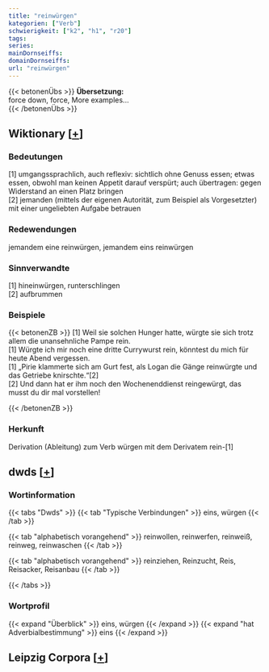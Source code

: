 ```yaml
---
title: "reinwürgen"
kategorien: ["Verb"]
schwierigkeit: ["k2", "h1", "r20"]
tags:
series:
mainDornseiffs:
domainDornseiffs:
url: "reinwürgen"
---
```


{{< betonenÜbs >}}
**Übersetzung:**  
force down, force, More examples...  
{{< /betonenÜbs >}}

## Wiktionary [[+](https://de.wiktionary.org/wiki/reinwürgen)]

### Bedeutungen
[1] umgangssprachlich, auch reflexiv: sichtlich ohne Genuss essen; etwas essen, obwohl man keinen Appetit darauf verspürt; auch übertragen: gegen Widerstand an einen Platz bringen  
[2] jemanden (mittels der eigenen Autorität, zum Beispiel als Vorgesetzter) mit einer ungeliebten Aufgabe betrauen  

### Redewendungen
jemandem eine reinwürgen, jemandem eins reinwürgen  

### Sinnverwandte
[1] hineinwürgen, runterschlingen  
[2] aufbrummen  

### Beispiele
{{< betonenZB >}}
[1] Weil sie solchen Hunger hatte, würgte sie sich trotz allem die unansehnliche Pampe rein.  
[1] Würgte ich mir noch eine dritte Currywurst rein, könntest du mich für heute Abend vergessen.  
[1] „Pirie klammerte sich am Gurt fest, als Logan die Gänge reinwürgte und das Getriebe knirschte.“[2]  
[2] Und dann hat er ihm noch den Wochenenddienst reingewürgt, das musst du dir mal vorstellen!  

{{< /betonenZB >}}
### Herkunft
Derivation (Ableitung) zum Verb würgen mit dem Derivatem rein-[1]  



## dwds [[+](https://www.dwds.de/wb/reinwürgen)]

### Wortinformation
{{< tabs "Dwds" >}}
{{< tab "Typische Verbindungen" >}}
eins, würgen
{{< /tab >}}

{{< tab "alphabetisch vorangehend" >}}
reinwollen, reinwerfen, reinweiß, reinweg, reinwaschen
{{< /tab >}}

{{< tab "alphabetisch vorangehend" >}}
reinziehen, Reinzucht, Reis, Reisacker, Reisanbau
{{< /tab >}}

{{< /tabs >}}

### Wortprofil
{{< expand "Überblick" >}} eins, würgen {{< /expand >}}
{{< expand "hat Adverbialbestimmung" >}} eins {{< /expand >}}

## Leipzig Corpora [[+](https://corpora.uni-leipzig.de/en/res?word=reinwürgen&corpusId=deu_newscrawl-public_2018)]

